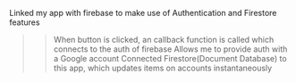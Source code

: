 Linked my app with firebase to make use of Authentication and Firestore features

>> When button is clicked, an callback function is called which connects to the auth of firebase
>> Allows me to provide auth with a Google account
>> Connected Firestore(Document Database) to this app, which updates items on accounts instantaneously